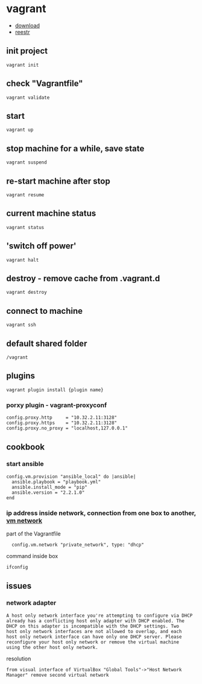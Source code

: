 # vagrant
* [download](https://releases.hashicorp.com/vagrant/)
* [reestr](https://app.vagrantup.com/boxes/search)

## init project
```
vagrant init
```

## check "Vagrantfile"
```
vagrant validate 
```

## start
```
vagrant up
```

## stop machine for a while, save state
```
vagrant suspend
```

## re-start machine after stop
```
vagrant resume
```

## current machine status
```
vagrant status
```


## 'switch off power'
```
vagrant halt
```

## destroy - remove cache from .vagrant.d
```
vagrant destroy
```

## connect to machine 
```
vagrant ssh
```

## default shared folder
```
/vagrant
```


## plugins
```
vagrant plugin install {plugin name}
```

### porxy plugin - vagrant-proxyconf
```
config.proxy.http     = "10.32.2.11:3128"
config.proxy.https    = "10.32.2.11:3128"
config.proxy.no_proxy = "localhost,127.0.0.1"
```

## cookbook

### start ansible 
```
config.vm.provision "ansible_local" do |ansible|
  ansible.playbook = "playbook.yml"
  ansible.install_mode = "pip"
  ansible.version = "2.2.1.0"
end
```

### ip address inside network, connection from one box to another, [vm network](https://www.barrykooij.com/connect-mysql-vagrant-machine/)
part of the Vagrantfile
```
  config.vm.network "private_network", type: "dhcp"
```
command inside box
```
ifconfig
```


## issues

### network adapter
```
A host only network interface you're attempting to configure via DHCP
already has a conflicting host only adapter with DHCP enabled. The
DHCP on this adapter is incompatible with the DHCP settings. Two
host only network interfaces are not allowed to overlap, and each
host only network interface can have only one DHCP server. Please
reconfigure your host only network or remove the virtual machine
using the other host only network.
```
resolution
```
from visual interface of VirtualBox "Global Tools"->"Host Network Manager" remove second virtual network 
```
